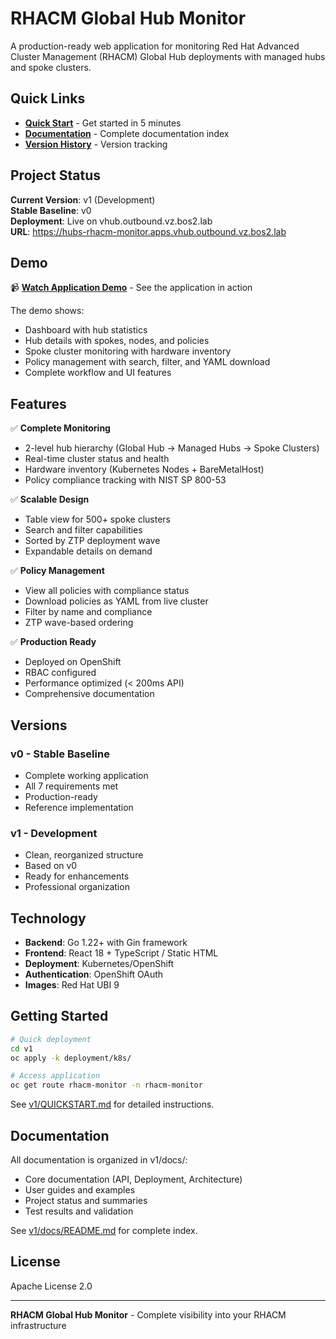 # RHACM Global Hub Monitor

A production-ready web application for monitoring Red Hat Advanced Cluster Management (RHACM) Global Hub deployments with managed hubs and spoke clusters.

## Quick Links

- **[Quick Start](v1/QUICKSTART.md)** - Get started in 5 minutes
- **[Documentation](v1/docs/README.md)** - Complete documentation index
- **[Version History](VERSION_HISTORY.md)** - Version tracking

## Project Status

**Current Version**: v1 (Development)  
**Stable Baseline**: v0  
**Deployment**: Live on vhub.outbound.vz.bos2.lab  
**URL**: https://hubs-rhacm-monitor.apps.vhub.outbound.vz.bos2.lab

## Demo

📹 **[Watch Application Demo](v1/screen-capture.webm)** - See the application in action

The demo shows:
- Dashboard with hub statistics
- Hub details with spokes, nodes, and policies
- Spoke cluster monitoring with hardware inventory
- Policy management with search, filter, and YAML download
- Complete workflow and UI features

## Features

✅ **Complete Monitoring**
- 2-level hub hierarchy (Global Hub → Managed Hubs → Spoke Clusters)
- Real-time cluster status and health
- Hardware inventory (Kubernetes Nodes + BareMetalHost)
- Policy compliance tracking with NIST SP 800-53

✅ **Scalable Design**
- Table view for 500+ spoke clusters
- Search and filter capabilities
- Sorted by ZTP deployment wave
- Expandable details on demand

✅ **Policy Management**
- View all policies with compliance status
- Download policies as YAML from live cluster
- Filter by name and compliance
- ZTP wave-based ordering

✅ **Production Ready**
- Deployed on OpenShift
- RBAC configured
- Performance optimized (< 200ms API)
- Comprehensive documentation

## Versions

### v0 - Stable Baseline
- Complete working application
- All 7 requirements met
- Production-ready
- Reference implementation

### v1 - Development
- Clean, reorganized structure
- Based on v0
- Ready for enhancements
- Professional organization

## Technology

- **Backend**: Go 1.22+ with Gin framework
- **Frontend**: React 18 + TypeScript / Static HTML
- **Deployment**: Kubernetes/OpenShift
- **Authentication**: OpenShift OAuth
- **Images**: Red Hat UBI 9

## Getting Started

```bash
# Quick deployment
cd v1
oc apply -k deployment/k8s/

# Access application
oc get route rhacm-monitor -n rhacm-monitor
```

See [v1/QUICKSTART.md](v1/QUICKSTART.md) for detailed instructions.

## Documentation

All documentation is organized in v1/docs/:
- Core documentation (API, Deployment, Architecture)
- User guides and examples
- Project status and summaries
- Test results and validation

See [v1/docs/README.md](v1/docs/README.md) for complete index.

## License

Apache License 2.0

---

**RHACM Global Hub Monitor** - Complete visibility into your RHACM infrastructure
